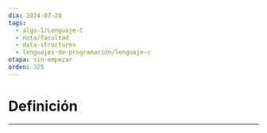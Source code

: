 ```yaml
---
dia: 2024-07-28
tags:
  - algo-1/Lenguaje-C
  - nota/facultad
  - data-structures
  - lenguajes-de-programación/lenguaje-c
etapa: sin-empezar
orden: 325
---
```

# Definición
---
